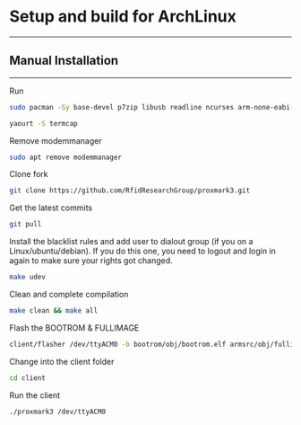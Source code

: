 # Setup and build for ArchLinux
---

## Manual Installation
---
Run
```sh
sudo pacman -Sy base-devel p7zip libusb readline ncurses arm-none-eabi-newlib --needed
```
```sh 
yaourt -S termcap
```

Remove modemmanager
```sh
sudo apt remove modemmanager
```

Clone fork
```sh
git clone https://github.com/RfidResearchGroup/proxmark3.git
```

Get the latest commits
```sh
git pull
```

Install the blacklist rules and  add user to dialout group (if you on a Linux/ubuntu/debian). 
If you do this one, you need to logout and login in again to make sure your rights got changed.
```sh
make udev
```

Clean and complete compilation
```sh
make clean && make all
```
	
Flash the BOOTROM & FULLIMAGE
```sh
client/flasher /dev/ttyACM0 -b bootrom/obj/bootrom.elf armsrc/obj/fullimage.elf
```
	
Change into the client folder
```sh
cd client
```
	
Run the client
```sh 
./proxmark3 /dev/ttyACM0
```
